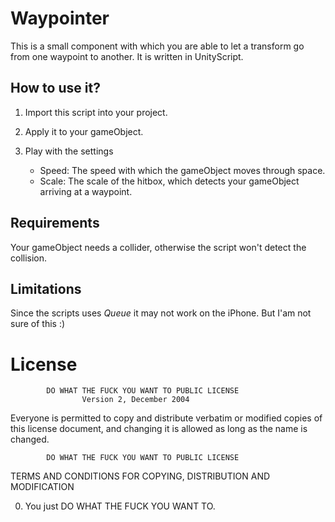 Waypointer
================================

This is a small component with which you are able to let a transform go from one waypoint to another. It is written in UnityScript. 

How to use it?
--------------------------------
1.  Import this script into your project.
2.  Apply it to your gameObject.
3.  Play with the settings

    - Speed: The speed with which the gameObject moves through space.
    - Scale: The scale of the hitbox, which detects your gameObject arriving at a waypoint.


Requirements
--------------------------------
Your gameObject needs a collider, otherwise the script won't detect the collision.


Limitations
--------------------------------
Since the scripts uses _Queue_ it may not work on the iPhone. But I'am not sure of this :)

License
================================

            DO WHAT THE FUCK YOU WANT TO PUBLIC LICENSE 
                    Version 2, December 2004 

 Everyone is permitted to copy and distribute verbatim or modified 
 copies of this license document, and changing it is allowed as long 
 as the name is changed. 

            DO WHAT THE FUCK YOU WANT TO PUBLIC LICENSE 
   TERMS AND CONDITIONS FOR COPYING, DISTRIBUTION AND MODIFICATION 

  0. You just DO WHAT THE FUCK YOU WANT TO. 
